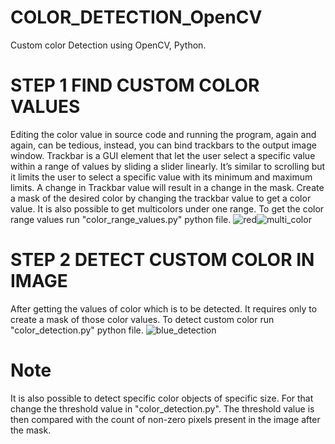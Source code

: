 # COLOR_DETECTION_OpenCV
Custom color Detection using OpenCV, Python.
# STEP 1 FIND CUSTOM COLOR VALUES
Editing the color value in source code and running the program, again and again, can be tedious, instead, you can bind trackbars to the output image window. Trackbar is a GUI element that let the user select a specific value within a range of values by sliding a slider linearly. It’s similar to scrolling but it limits the user to select a specific value with its minimum and maximum limits. A change in Trackbar value will result in a change in the mask. Create a mask of the desired color by changing the trackbar value to get a color value.
It is also possible to get multicolors under one range.
To get the color range values run "color_range_values.py" python file.
![red](https://user-images.githubusercontent.com/85798077/122750238-8b593380-d28e-11eb-8b30-b1e43854dca3.png)![multi_color](https://user-images.githubusercontent.com/85798077/122750289-98762280-d28e-11eb-92e7-da1b24dd19ad.jpg)
# STEP 2 DETECT CUSTOM COLOR IN IMAGE
After getting the values of color which is to be detected. It requires only to create a mask of those color values. To detect custom color run "color_detection.py" python file.
![blue_detection](https://user-images.githubusercontent.com/85798077/122751152-aed0ae00-d28f-11eb-946d-d263e9df8cc2.jpg)
# Note
It is also possible to detect specific color objects of specific size. For that change the threshold value in "color_detection.py". The threshold value is then compared with the count of non-zero pixels present in the image after the mask.
